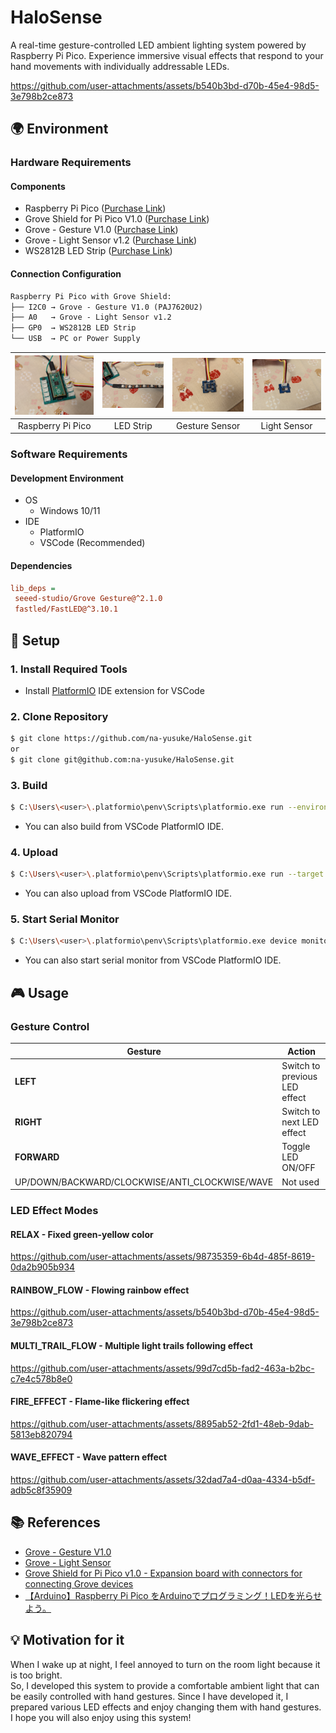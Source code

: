 # HaloSense

A real-time gesture-controlled LED ambient lighting system powered by Raspberry Pi Pico.
Experience immersive visual effects that respond to your hand movements with individually addressable LEDs.

<https://github.com/user-attachments/assets/b540b3bd-d70b-45e4-98d5-3e798b2ce873>

## 🌍 Environment

### Hardware Requirements

#### Components

- Raspberry Pi Pico ([Purchase Link](https://www.switch-science.com/products/6900))
- Grove Shield for Pi Pico V1.0 ([Purchase Link](https://www.switch-science.com/products/7109))
- Grove - Gesture V1.0 ([Purchase Link](https://www.switch-science.com/products/2645))
- Grove - Light Sensor v1.2 ([Purchase Link](https://www.switch-science.com/products/3284))
- WS2812B LED Strip ([Purchase Link](https://www.btf-lighting.com/en-intl/products/ws2812b-led-pixel-strip-rgbic-addressable))

#### Connection Configuration

```txt
Raspberry Pi Pico with Grove Shield:
├── I2C0 → Grove - Gesture V1.0 (PAJ7620U2)
├── A0   → Grove - Light Sensor v1.2
├── GP0  → WS2812B LED Strip
└── USB  → PC or Power Supply
```

| <img src=/image/raspberrypi_pico.jpg width= "300px" > | <img src=/image/led_strip.jpg width= "300px" > | <img src=/image/gesture_sensor.jpg width= "300px" > | <img src=/image/lumen_sensor.jpg width= "300px" > |
| :----: | :----: | :----: | :----: |
| Raspberry Pi Pico | LED Strip | Gesture Sensor | Light Sensor |

### Software Requirements

#### Development Environment

- OS
  - Windows 10/11
- IDE
  - PlatformIO
  - VSCode (Recommended)

#### Dependencies

```ini
lib_deps = 
 seeed-studio/Grove Gesture@^2.1.0
 fastled/FastLED@^3.10.1
```

## 🚀 Setup

### 1. Install Required Tools

- Install [PlatformIO](https://platformio.org/) IDE extension for VSCode

### 2. Clone Repository

```bash
$ git clone https://github.com/na-yusuke/HaloSense.git
or
$ git clone git@github.com:na-yusuke/HaloSense.git
```

### 3. Build

```bash
$ C:\Users\<user>\.platformio\penv\Scripts\platformio.exe run --environment pico
```

- You can also build from VSCode PlatformIO IDE.

### 4. Upload

```bash
$ C:\Users\<user>\.platformio\penv\Scripts\platformio.exe run --target upload --environment pico
```

- You can also upload from VSCode PlatformIO IDE.

### 5. Start Serial Monitor

```bash
$ C:\Users\<user>\.platformio\penv\Scripts\platformio.exe device monitor --environment pico
```

- You can also start serial monitor from VSCode PlatformIO IDE.

## 🎮 Usage

### Gesture Control

| Gesture | Action |
|---------|--------|
| **LEFT** | Switch to previous LED effect |
| **RIGHT** | Switch to next LED effect |  
| **FORWARD** | Toggle LED ON/OFF |
| UP/DOWN/BACKWARD/CLOCKWISE/ANTI_CLOCKWISE/WAVE | Not used |

### LED Effect Modes

#### RELAX - Fixed green-yellow color

<https://github.com/user-attachments/assets/98735359-6b4d-485f-8619-0da2b905b934>

#### RAINBOW_FLOW - Flowing rainbow effect

<https://github.com/user-attachments/assets/b540b3bd-d70b-45e4-98d5-3e798b2ce873>

#### MULTI_TRAIL_FLOW - Multiple light trails following effect

<https://github.com/user-attachments/assets/99d7cd5b-fad2-463a-b2bc-c7e4c578b8e0>

#### FIRE_EFFECT - Flame-like flickering effect

<https://github.com/user-attachments/assets/8895ab52-2fd1-48eb-9dab-5813eb820794>

#### WAVE_EFFECT - Wave pattern effect

<https://github.com/user-attachments/assets/32dad7a4-d0aa-4334-b5df-adb5c8f35909>

## 📚 References

- [Grove - Gesture V1.0](https://wiki.seeedstudio.com/Grove-Gesture_v1.0/)
- [Grove - Light Sensor](https://wiki.seeedstudio.com/Grove-Light_Sensor/)
- [Grove Shield for Pi Pico v1.0 - Expansion board with connectors for connecting Grove devices](https://sanuki-tech.net/and-more/2022/seeed-grove-shield-for-pi-pico/)
- [【Arduino】Raspberry Pi Pico をArduinoでプログラミング！LEDを光らせよう。](https://karakuri-musha.com/inside-technology/arduino-raspberrypi-pico-ledstrip01/)

## 💡 Motivation for it

When I wake up at night, I feel annoyed to turn on the room light because it is too bright.  
So, I developed this system to provide a comfortable ambient light that can be easily controlled with hand gestures.
Since I have developed it, I prepared various LED effects and enjoy changing them with hand gestures.
I hope you will also enjoy using this system!
